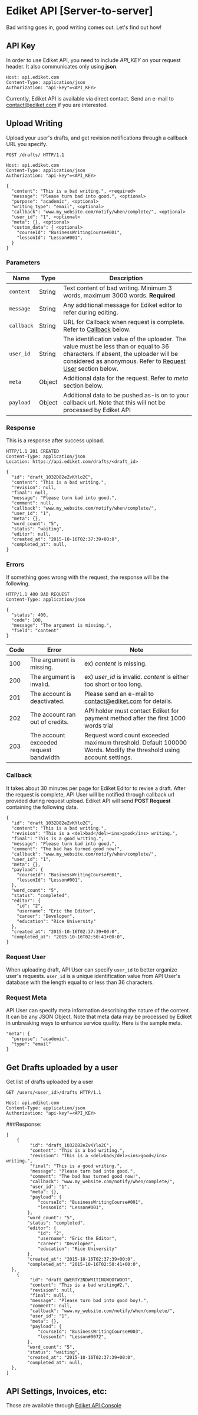 # Ediket API [Server-to-server]
Bad writing goes in, good writing comes out. Let's find out how!

## API Key
In order to use Ediket API, you need to include *API_KEY* on your request header. It also communicates only using **json**.

```
Host: api.ediket.com
Content-Type: application/json
Authorization: "api-key"=<API_KEY>
```

Currently, Ediket API is available via direct contact. Send an e-mail to contact@ediket.com if you are interested.

## Upload Writing
Upload your user's drafts, and get revision notifications through a callback URL you specify.

```
POST /drafts/ HTTP/1.1

Host: api.ediket.com
Content-Type: application/json
Authorization: "api-key"=<API_KEY>

{
  "content": "This is a bad writing.", <required>
  "message": "Please turn bad into good.", <optional>
  "purpose": "academic", <optional>
  "writing_type": "email", <optional>
  "callback": "www.my_website.com/notify/when/complete/", <optional>
  "user_id": "1", <optional>
  "meta": {}, <optional>
  "custom_data": { <optional>
    "courseId": "BusinessWritingCourse#001",
    "lessonId": "Lesson#001",
  }
}
```

### Parameters

| Name | Type | Description |
| ---- | ---- | ----------- |
| `content` | String | Text content of bad writing. Minimum 3 words, maximum 3000 words. **Required** |
| `message` | String | Any additional message for Ediket editor to refer during editing. |
| `callback` | String | URL for Callback when request is complete. Refer to [Callback](#callback) below. |
| `user_id` | String | The identification value of the uploader. The value must be less than or equal to 36 characters. If absent, the uploader will be considered as anonymous. Refer to [Request User](#request-user) section below. |
| `meta` | Object | Additional data for the request. Refer to *meta* section below. |
| `payload` | Object | Additional data to be pushed as-is on to your callback url. Note that this will not be processed by Ediket API |

### Response
This is a response after success upload.

```
HTTP/1.1 201 CREATED
Content-Type: application/json
Location: https://api.ediket.com/drafts/<draft_id>

{
  "id": "draft_1032D82eZvKYlo2C",
  "content": "This is a bad writing.",
  "revision": null,
  "final": null,
  "message": "Please turn bad into good.",
  "comment": null,
  "callback": "www.my_website.com/notify/when/complete/",
  "user_id": "1",
  "meta": {},
  "word_count": "5",
  "status": "waiting",
  "editor": null,
  "created_at": "2015-10-16T02:37:39+00:0",
  "completed_at": null,
}
```

### Errors
If something goes wrong with the request, the response will be the following.

```
HTTP/1.1 400 BAD REQUEST
Content-Type: application/json

{
  "status": 400,
  "code": 100,
  "message": "The argument is missing.",
  "field": "content"
}
```

| Code | Error | Note |
| ---- | ----- | -------- |
| 100  | The argument is missing. | ex) *content* is missing. |
| 200  | The argument is invalid. | ex) *user_id* is invalid. *content* is either too short or too long. |
| 201  | The account is deactivated. | Please send an e-mail to contact@ediket.com for details. |
| 202  | The account ran out of credits. | API holder must contact Ediket for payment method after the first 1000 words trial |
| 203  | The account exceeded request bandwidth | Request word count exceeded maximum threshold. Default 100000 Words. Modify the threshold using account settings. |

### Callback
It takes about 30 minutes per page for Ediket Editor to revise a draft. After the request is complete, API User will be notified through callback url provided during request upload. Ediket API will send **POST Request** containing the following data.

```
{
  "id": "draft_1032D82eZvKYlo2C",
  "content": "This is a bad writing.",
  "revision": "This is a <del>bad</del><ins>good</ins> writing.",
  "final": "This is a good writing.",
  "message": "Please turn bad into good.",
  "comment": "The bad has turned good now!",
  "callback": "www.my_website.com/notify/when/complete/",
  "user_id": "1",
  "meta": {},
  "payload": {
  	"courseId": "BusinessWritingCourse#001",
    "lessonId": "Lesson#001",
  },
  "word_count": "5",
  "status": "completed",
  "editor": {
    "id": "2",
    "username": "Eric the Editor",
    "career": "Developer",
    "education": "Rice University"
  },
  "created_at": "2015-10-16T02:37:39+00:0",
  "completed_at": "2015-10-16T02:50:41+00:0",
}
```

### Request User
When uploading draft, API User can specify `user_id` to better organize user's requests. `user_id` is a unique identification value from API User's database with the length equal to or less than 36 characters.

### Request Meta
API User can specify meta information describing the nature of the content. It can be any JSON Object. Note that meta data may be processed by Ediket in unbreaking ways to enhance service quality. Here is the sample meta.

```
"meta": {
  "purpose": "academic",
  "type": "email"
}
```

## Get Drafts uploaded by a user
Get list of drafts uploaded by a user

```
GET /users/<user_id>/drafts HTTP/1.1

Host: api.ediket.com
Content-Type: application/json
Authorization: "api-key"=<API_KEY>
```

###Response:
```
[
	{
		 "id": "draft_1032D82eZvKYlo2C",
		 "content": "This is a bad writing.",
		 "revision": "This is a <del>bad</del><ins>good</ins> writing.",
		 "final": "This is a good writing.",
		 "message": "Please turn bad into good.",
		 "comment": "The bad has turned good now!",
		 "callback": "www.my_website.com/notify/when/complete/",
		 "user_id": "1",
		 "meta": {},
		 "payload": {
			"courseId": "BusinessWritingCourse#001",
			"lessonId": "Lesson#001",
		},
		"word_count": "5",
		"status": "completed",
		"editor": {
			"id": "2",
			"username": "Eric the Editor",
			"career": "Developer",
			"education": "Rice University"
		},
		"created_at": "2015-10-16T02:37:39+00:0",
		"completed_at": "2015-10-16T02:50:41+00:0",
  },
	{
		 "id": "draft_QWERTY2NDWRITINGWOOTWOOT",
		 "content": "This is a bad writing#2.",
		 "revision": null,
		 "final": null,
		 "message": "Please turn bad into good boy!.",
		 "comment": null,
		 "callback": "www.my_website.com/notify/when/complete/",
		 "user_id": "1",
		 "meta": {},
		 "payload": {
			"courseId": "BusinessWritingCourse#003",
			"lessonId": "Lesson#0072",
		},
		"word_count": "5",
		"status": "waiting",
		"created_at": "2015-10-16T02:37:39+00:0",
		"completed_at": null,
  },
]
```

## API Settings, Invoices, etc:
Those are available through [Ediket API Console](https://apiconsole.ediket.com)
